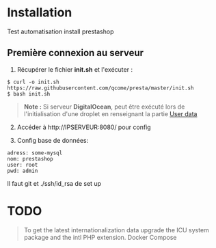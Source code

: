 # Installation

Test automatisation install prestashop

## Première connexion au serveur

 1. Récupérer le fichier **init.sh** et l'exécuter :
 
```console
$ curl -o init.sh https://raw.githubusercontent.com/qcome/presta/master/init.sh
$ bash init.sh
```

> **Note :** Si serveur **DigitalOcean**, peut être exécuté lors de l'initialisation d'une droplet en renseignant la partie [User data](https://www.digitalocean.com/docs/droplets/how-to/provide-user-data/#how-to-provide-user-data)

 2. Accéder à http://IPSERVEUR:8080/ pour config
 
 3. Config base de données:
 
```
adress: some-mysql
nom: prestashop
user: root
pwd: admin

```

Il faut git et ./ssh/id_rsa de set up

# TODO
 
 > To get the latest internationalization data upgrade the ICU system package and the intl PHP extension.
 > Docker Compose
